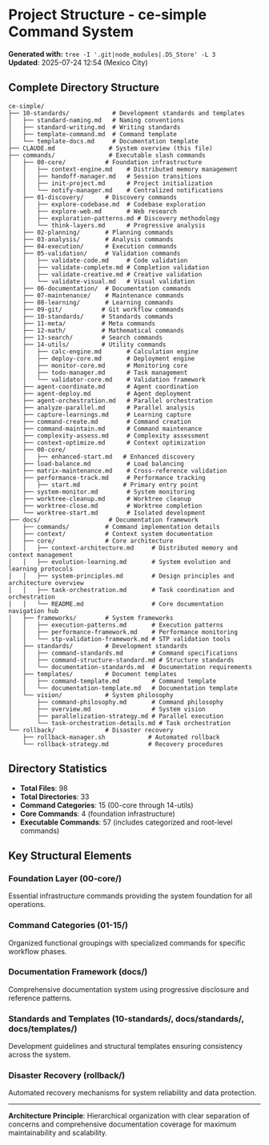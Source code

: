 # Project Structure - ce-simple Command System

**Generated with:** `tree -I '.git|node_modules|.DS_Store' -L 3`  
**Updated**: 2025-07-24 12:54 (Mexico City)

## Complete Directory Structure

```
ce-simple/
├── 10-standards/            # Development standards and templates
│   ├── standard-naming.md   # Naming conventions
│   ├── standard-writing.md  # Writing standards
│   ├── template-command.md  # Command template
│   └── template-docs.md     # Documentation template
├── CLAUDE.md               # System overview (this file)
├── commands/               # Executable slash commands
│   ├── 00-core/           # Foundation infrastructure
│   │   ├── context-engine.md    # Distributed memory management
│   │   ├── handoff-manager.md   # Session transitions
│   │   ├── init-project.md      # Project initialization
│   │   └── notify-manager.md    # Centralized notifications
│   ├── 01-discovery/      # Discovery commands
│   │   ├── explore-codebase.md  # Codebase exploration
│   │   ├── explore-web.md       # Web research
│   │   ├── exploration-patterns.md # Discovery methodology
│   │   └── think-layers.md      # Progressive analysis
│   ├── 02-planning/       # Planning commands
│   ├── 03-analysis/       # Analysis commands
│   ├── 04-execution/      # Execution commands
│   ├── 05-validation/     # Validation commands
│   │   ├── validate-code.md     # Code validation
│   │   ├── validate-complete.md # Completion validation
│   │   ├── validate-creative.md # Creative validation
│   │   └── validate-visual.md   # Visual validation
│   ├── 06-documentation/  # Documentation commands
│   ├── 07-maintenance/    # Maintenance commands
│   ├── 08-learning/       # Learning commands
│   ├── 09-git/           # Git workflow commands
│   ├── 10-standards/     # Standards commands
│   ├── 11-meta/          # Meta commands
│   ├── 12-math/          # Mathematical commands
│   ├── 13-search/        # Search commands
│   ├── 14-utils/         # Utility commands
│   │   ├── calc-engine.md       # Calculation engine
│   │   ├── deploy-core.md       # Deployment engine
│   │   ├── monitor-core.md      # Monitoring core
│   │   ├── todo-manager.md      # Task management
│   │   └── validator-core.md    # Validation framework
│   ├── agent-coordinate.md      # Agent coordination
│   ├── agent-deploy.md          # Agent deployment
│   ├── agent-orchestration.md   # Parallel orchestration
│   ├── analyze-parallel.md      # Parallel analysis
│   ├── capture-learnings.md     # Learning capture
│   ├── command-create.md        # Command creation
│   ├── command-maintain.md      # Command maintenance
│   ├── complexity-assess.md     # Complexity assessment
│   ├── context-optimize.md      # Context optimization
│   ├── 00-core/
│   │   ├── enhanced-start.md   # Enhanced discovery
│   ├── load-balance.md          # Load balancing
│   ├── matrix-maintenance.md    # Cross-reference validation
│   ├── performance-track.md     # Performance tracking
│   │   ├── start.md            # Primary entry point
│   ├── system-monitor.md        # System monitoring
│   ├── worktree-cleanup.md      # Worktree cleanup
│   ├── worktree-close.md        # Worktree completion
│   └── worktree-start.md        # Isolated development
├── docs/                   # Documentation framework
│   ├── commands/          # Command implementation details
│   ├── context/           # Context system documentation
│   ├── core/              # Core architecture
│   │   ├── context-architecture.md     # Distributed memory and context management
│   │   ├── evolution-learning.md       # System evolution and learning protocols
│   │   ├── system-principles.md        # Design principles and architecture overview
│   │   ├── task-orchestration.md       # Task coordination and orchestration
│   │   └── README.md                   # Core documentation navigation hub
│   ├── frameworks/        # System frameworks
│   │   ├── execution-patterns.md       # Execution patterns
│   │   ├── performance-framework.md    # Performance monitoring
│   │   └── stp-validation-framework.md # STP validation tools
│   ├── standards/         # Development standards
│   │   ├── command-standards.md        # Command specifications
│   │   ├── command-structure-standard.md # Structure standards
│   │   └── documentation-standards.md  # Documentation requirements
│   ├── templates/         # Document templates
│   │   ├── command-template.md         # Command template
│   │   └── documentation-template.md   # Documentation template
│   └── vision/            # System philosophy
│       ├── command-philosophy.md       # Command philosophy
│       ├── overview.md                 # System vision
│       ├── parallelization-strategy.md # Parallel execution
│       └── task-orchestration-details.md # Task orchestration
└── rollback/              # Disaster recovery
    ├── rollback-manager.sh            # Automated rollback
    └── rollback-strategy.md           # Recovery procedures
```

## Directory Statistics

- **Total Files**: 98
- **Total Directories**: 33
- **Command Categories**: 15 (00-core through 14-utils)
- **Core Commands**: 4 (foundation infrastructure)
- **Executable Commands**: 57 (includes categorized and root-level commands)

## Key Structural Elements

### Foundation Layer (00-core/)
Essential infrastructure commands providing the system foundation for all operations.

### Command Categories (01-15/)
Organized functional groupings with specialized commands for specific workflow phases.

### Documentation Framework (docs/)
Comprehensive documentation system using progressive disclosure and reference patterns.

### Standards and Templates (10-standards/, docs/standards/, docs/templates/)
Development guidelines and structural templates ensuring consistency across the system.

### Disaster Recovery (rollback/)
Automated recovery mechanisms for system reliability and data protection.

---

**Architecture Principle**: Hierarchical organization with clear separation of concerns and comprehensive documentation coverage for maximum maintainability and scalability.